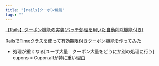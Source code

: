 ```yaml
---
title: "[rails]クーポン機能"
tags: ""
---
```


[【Rails】クーポン機能の実装(バッチ処理を用いた自動削除機能付き)](https://qiita.com/matsubishi5/items/8bd77e9d0aca891ff15d)

[RailsでTimeクラスを使って有効期限付きクーポン機能を作ってみた](https://qiita.com/k1taka/items/02047b686a7f1b214722)

-   処理が重くなる[ユーザ大量　クーポン大量をどうにか別の処理に行う]
    cupons = Cupon.allが特に重い理由
